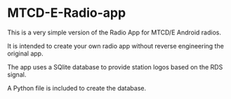 # MTCD-E-Radio-app

This is a very simple version of the Radio App for MTCD/E Android radios.

It is intended to create your own radio app without reverse engineering the original app.

The app uses a SQlite database to provide station logos based on the RDS signal.

A Python file is included to create the database.
